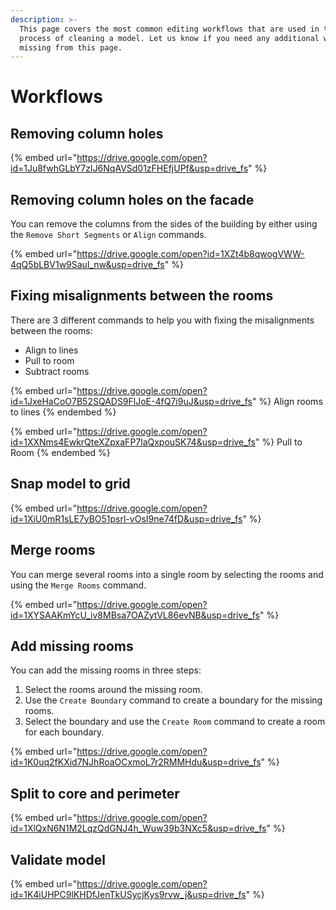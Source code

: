 ```yaml
---
description: >-
  This page covers the most common editing workflows that are used in the
  process of cleaning a model. Let us know if you need any additional workflows
  missing from this page.
---
```


# Workflows

## Removing column holes

{% embed url="https://drive.google.com/open?id=1Ju8fwhGLbY7zIJ6NqAVSd01zFHEfjUPf&usp=drive_fs" %}

## Removing column holes on the facade

You can remove the columns from the sides of the building by either using the `Remove Short Segments` or `Align` commands.

{% embed url="https://drive.google.com/open?id=1XZt4b8qwogVWW-4qQ5bLBV1w9Saul_nw&usp=drive_fs" %}

## Fixing misalignments between the rooms

There are 3 different commands to help you with fixing the misalignments between the rooms:

* Align to lines
* Pull to room
* Subtract rooms

{% embed url="https://drive.google.com/open?id=1JxeHaCoO7B52SQADS9FlJoE-4fQ7i9uJ&usp=drive_fs" %}
Align rooms to lines
{% endembed %}

{% embed url="https://drive.google.com/open?id=1XXNms4EwkrQteXZpxaFP7laQxpouSK74&usp=drive_fs" %}
Pull to Room
{% endembed %}

## Snap model to grid

{% embed url="https://drive.google.com/open?id=1XiU0mR1sLE7yBO51psrl-vOsI9ne74fD&usp=drive_fs" %}

## Merge rooms

You can merge several rooms into a single room by selecting the rooms and using the `Merge Rooms` command.

{% embed url="https://drive.google.com/open?id=1XYSAAKmYcU_iv8MBsa7OAZytVL86evNB&usp=drive_fs" %}

## Add missing rooms

You can add the missing rooms in three steps:

1. Select the rooms around the missing room.
2. Use the `Create Boundary` command to create a boundary for the missing rooms.
3. Select the boundary and use the `Create Room` command to create a room for each boundary.

{% embed url="https://drive.google.com/open?id=1K0uq2fKXid7NJhRoaOCxmoL7r2RMMHdu&usp=drive_fs" %}

## Split to core and perimeter

{% embed url="https://drive.google.com/open?id=1XlQxN6N1M2LqzQdGNJ4h_Wuw39b3NXc5&usp=drive_fs" %}

## Validate model

{% embed url="https://drive.google.com/open?id=1K4iUHPC9lKHDfJenTkUSycjKys9rvw_j&usp=drive_fs" %}
